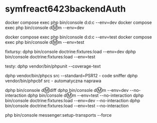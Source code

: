 # symfreact6423backendAuth

docker compose exec php bin/console d:d:c --env=dev
docker compose exec php bin/console d:m:m --env=dev

docker compose exec php bin/console d:d:c --env=test
docker compose exec php bin/console d:m:m --env=test

fixtursy:
dphp bin/console doctrine:fixtures:load --env=dev
dphp bin/console doctrine:fixtures:load --env=test

testy:
dphp vendor/bin/phpunit --coverage-text

dphp vendor/bin/phpcs src --standard=PSR12 - code sniffer
dphp vendor/bin/phpcbf src - automatyczna naprawa

dphp bin/console d:m:diff
dphp bin/console d:m:m --env=dev --no-interaction
dphp bin/console d:m:m --env=test --no-interaction
dphp bin/console doctrine:fixtures:load --env=dev --no-interaction
dphp bin/console doctrine:fixtures:load --env=test --no-interaction

php bin/console messenger:setup-transports --force


